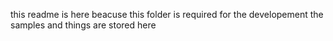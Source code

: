 this readme is here beacuse this folder is required for the developement the samples and things are stored here
